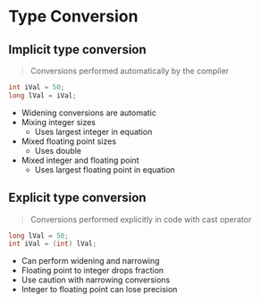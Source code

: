 # Type Conversion

## Implicit type conversion

>  Conversions performed automatically by the compiler

```java
int iVal = 50;
long lVal = iVal;
```

*   Widening conversions are automatic
*   Mixing integer sizes
    *   Uses largest integer in equation
*   Mixed floating point sizes
    *   Uses double
*   Mixed integer and floating point
    *   Uses largest floating point in equation


## Explicit type conversion

>  Conversions performed explicitly in code with cast operator

```java
long lVal = 50;
int iVal = (int) lVal;
```

*   Can perform widening and narrowing
*   Floating point to integer drops fraction
*   Use caution with narrowing conversions
*   Integer to floating point can lose precision
